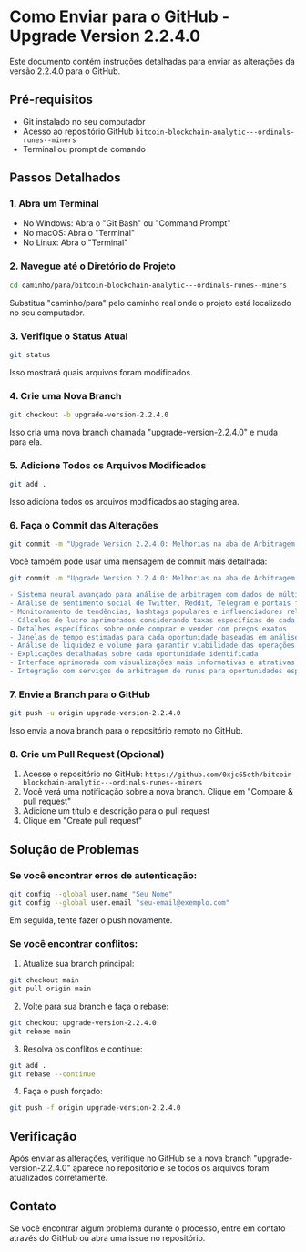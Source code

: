 # Como Enviar para o GitHub - Upgrade Version 2.2.4.0

Este documento contém instruções detalhadas para enviar as alterações da versão 2.2.4.0 para o GitHub.

## Pré-requisitos

- Git instalado no seu computador
- Acesso ao repositório GitHub `bitcoin-blockchain-analytic---ordinals-runes--miners`
- Terminal ou prompt de comando

## Passos Detalhados

### 1. Abra um Terminal

- No Windows: Abra o "Git Bash" ou "Command Prompt"
- No macOS: Abra o "Terminal"
- No Linux: Abra o "Terminal"

### 2. Navegue até o Diretório do Projeto

```bash
cd caminho/para/bitcoin-blockchain-analytic---ordinals-runes--miners
```

Substitua "caminho/para" pelo caminho real onde o projeto está localizado no seu computador.

### 3. Verifique o Status Atual

```bash
git status
```

Isso mostrará quais arquivos foram modificados.

### 4. Crie uma Nova Branch

```bash
git checkout -b upgrade-version-2.2.4.0
```

Isso cria uma nova branch chamada "upgrade-version-2.2.4.0" e muda para ela.

### 5. Adicione Todos os Arquivos Modificados

```bash
git add .
```

Isso adiciona todos os arquivos modificados ao staging area.

### 6. Faça o Commit das Alterações

```bash
git commit -m "Upgrade Version 2.2.4.0: Melhorias na aba de Arbitragem com análise neural avançada"
```

Você também pode usar uma mensagem de commit mais detalhada:

```bash
git commit -m "Upgrade Version 2.2.4.0: Melhorias na aba de Arbitragem

- Sistema neural avançado para análise de arbitragem com dados de múltiplas fontes
- Análise de sentimento social de Twitter, Reddit, Telegram e portais financeiros
- Monitoramento de tendências, hashtags populares e influenciadores relevantes
- Cálculos de lucro aprimorados considerando taxas específicas de cada marketplace
- Detalhes específicos sobre onde comprar e vender com preços exatos
- Janelas de tempo estimadas para cada oportunidade baseadas em análise de volatilidade
- Análise de liquidez e volume para garantir viabilidade das operações
- Explicações detalhadas sobre cada oportunidade identificada
- Interface aprimorada com visualizações mais informativas e atrativas
- Integração com serviços de arbitragem de runas para oportunidades específicas"
```

### 7. Envie a Branch para o GitHub

```bash
git push -u origin upgrade-version-2.2.4.0
```

Isso envia a nova branch para o repositório remoto no GitHub.

### 8. Crie um Pull Request (Opcional)

1. Acesse o repositório no GitHub: `https://github.com/0xjc65eth/bitcoin-blockchain-analytic---ordinals-runes--miners`
2. Você verá uma notificação sobre a nova branch. Clique em "Compare & pull request"
3. Adicione um título e descrição para o pull request
4. Clique em "Create pull request"

## Solução de Problemas

### Se você encontrar erros de autenticação:

```bash
git config --global user.name "Seu Nome"
git config --global user.email "seu-email@exemplo.com"
```

Em seguida, tente fazer o push novamente.

### Se você encontrar conflitos:

1. Atualize sua branch principal:
```bash
git checkout main
git pull origin main
```

2. Volte para sua branch e faça o rebase:
```bash
git checkout upgrade-version-2.2.4.0
git rebase main
```

3. Resolva os conflitos e continue:
```bash
git add .
git rebase --continue
```

4. Faça o push forçado:
```bash
git push -f origin upgrade-version-2.2.4.0
```

## Verificação

Após enviar as alterações, verifique no GitHub se a nova branch "upgrade-version-2.2.4.0" aparece no repositório e se todos os arquivos foram atualizados corretamente.

## Contato

Se você encontrar algum problema durante o processo, entre em contato através do GitHub ou abra uma issue no repositório.
